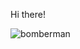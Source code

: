 Hi there!


![bomberman](https://github.com/azer89/azer89/assets/790432/a91ace65-e5f3-4123-8ef4-6aee0ec2216b)
